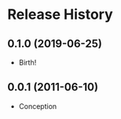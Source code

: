 Release History
===============

0.1.0 (2019-06-25)
------------------
-   Birth!

0.0.1 (2011-06-10)
------------------
-   Conception
